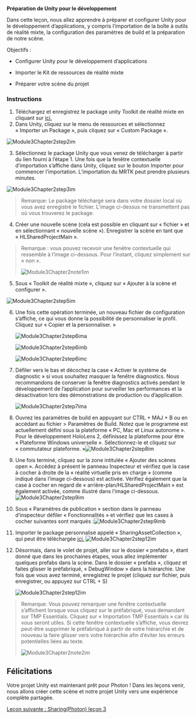 **Préparation de Unity pour le développement** 

Dans cette leçon, nous allez apprendre à préparer et configurer Unity pour le développement d’applications, y compris l’importation de la boîte à outils de réalité mixte, la configuration des paramètres de build et la préparation de notre scène.

Objectifs :

- Configurer Unity pour le développement d’applications

- Importer le Kit de ressources de réalité mixte

- Préparer votre scène du projet

### <a name="instructions"></a>Instructions

1. Téléchargez et enregistrez le package unity Toolkit de réalité mixte en cliquant sur [ici.](https://github.com/microsoft/MixedRealityToolkit-Unity/releases/download/v2.0.0-RC2.1/Microsoft.MixedReality.Toolkit.Unity.Foundation-v2.0.0-RC2.1.unitypackage)
2. Dans Unity, cliquez sur le menu de ressources et sélectionnez « Importer un Package », puis cliquez sur « Custom Package ».

![Module3Chapter2step2im](images/module3chapter2step2im.PNG)

3. Sélectionnez le package Unity que vous venez de télécharger à partir du lien fourni à l’étape 1. Une fois que la fenêtre contextuelle d’importation s’affiche dans Unity, cliquez sur le bouton Importer pour commencer l’importation. L’importation du MRTK peut prendre plusieurs minutes.

![Module3Chapter2step3im](images/module3chapter2step3im.PNG)

> Remarque: Le package téléchargé sera dans votre dossier local où vous avez enregistré le fichier. L’image ci-dessus ne transmettent pas où vous trouverez le package.

4. Créer une nouvelle scène (cela est possible en cliquant sur « fichier » et en sélectionnant « nouvelle scène »). Enregistrer la scène en tant que « HLSharedProjectMain ».

> Remarque : vous pouvez recevoir une fenêtre contextuelle qui ressemble à l’image ci-dessous. Pour l’instant, cliquez simplement sur « non ».
>
> ![Module3Chapter2note1im](images/module3chapter2note1im.PNG)

5. Sous « Toolkit de réalité mixte », cliquez sur « Ajouter à la scène et configurer ».

![Module3Chapter2step5im](images/module3chapter2step5im.PNG)

6. Une fois cette opération terminée, un nouveau fichier de configuration s’affiche, ce qui vous donne la possibilité de personnaliser le profil. Cliquez sur « Copier et la personnaliser. »

   ![Module3Chapter2step6ima](images/module3chapter2step6ima.PNG)

   ![Module3Chapter2step6imb](images/module3chapter2step6imb.PNG)

   ![Module3Chapter2step6imc](images/module3chapter2step6imc.PNG)

7. Défiler vers le bas et décochez la case « Activer le système de diagnostic » si vous souhaitez masquer la fenêtre diagnostics. Nous recommandons de conserver la fenêtre diagnostics activés pendant le développement de l’application pour surveiller les performances et la désactivation lors des démonstrations de production ou d’application. 

   ![Module3Chapter2step7ima](images/module3chapter2step7ima.PNG)

8. Ouvrez les paramètres de build en appuyant sur CTRL + MAJ + B ou en accédant au fichier > Paramètres de Build. Notez que le programme est actuellement défini sous la plateforme « PC, Mac et Linux autonome ». Pour le développement HoloLens 2, définissez la plateforme pour être « Plateforme Windows universelle ». Sélectionnez-le et cliquez sur « commutateur plateforme. »![Module3Chapter2step8im](images/module3chapter2step8im.PNG)

9. Une fois terminé, cliquez sur la zone intitulée « Ajouter des scènes open ». Accédez à présent le panneau Inspecteur et vérifiez que la case à cocher à droite de la « réalité virtuelle pris en charge » (comme indiqué dans l’image ci-dessous) est activée. Vérifiez également que la case à cocher en regard de « arrière-plan/HLSharedProjectMain » est également activée, comme illustré dans l’image ci-dessous.![Module3Chapter2step9im](images/module3chapter2step9im.PNG)

10. Sous « Paramètres de publication » section dans le panneau d’inspecteur défiler « Fonctionnalités » et vérifiez que les cases à cocher suivantes sont marqués :![Module3Chapter2step9imb](images/module3chapter2step9imb.PNG)

11. Importer le package personnalisé appelé « SharingAssetCollection », qui peut être téléchargée [ici.](https://github.com/microsoft/MixedRealityLearning/releases/download/Sharing_2/SharingAssetCollection.unitypackage) ![Module3Chapter2step12im](images/module3chapter2step11im.PNG)

12. Désormais, dans le volet de projet, aller sur le dossier « prefabs », étant donné que dans les prochaines étapes, vous allez implémenter quelques prefabs dans la scène. Dans le dossier « prefabs », cliquez et faites glisser le préfabriqué, « DebugWindow » dans la hiérarchie. Une fois que vous avez terminé, enregistrez le projet (cliquez sur fichier, puis enregistrer, ou appuyez sur CTRL + S)

    ![Module3Chapter2step12im](images/module3chapter2step12im.PNG)

   > Remarque: Vous pouvez remarquer une fenêtre contextuelle s’affichent lorsque vous cliquez sur le préfabriqué, vous demandant sur TMP Essentials. Cliquez sur « Importation TMP Essentials » car ils vous seront utiles. Si cette fenêtre contextuelle s’affiche, vous devrez peut-être supprimer le préfabriqué à partir de votre hiérarchie et de nouveau la faire glisser vers votre hiérarchie afin d’éviter les erreurs potentielles liées au texte.
   >
   > ![Module3Chapter2note2im](images/module3chapter2note2im.PNG)


## <a name="congratulations"></a>Félicitations

Votre projet Unity est maintenant prêt pour Photon ! Dans les leçons venir, nous allons créer cette scène et notre projet Unity vers une expérience complète partagée.

[Leçon suivante : Sharing(Photon) leçon 3](mrlearning-sharing(photon)-ch3.md)

